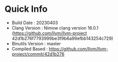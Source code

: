 # Quick Info
* Build Date : 20230403
* Clang Version : Nimow clang version 16.0.1 (https://github.com/llvm/llvm-project 42d1b276f7793999be3f9b6a99efbb143254c729)
* Binutils Version : master
* Compiled Based : https://github.com/llvm/llvm-project/commit/42d1b276

